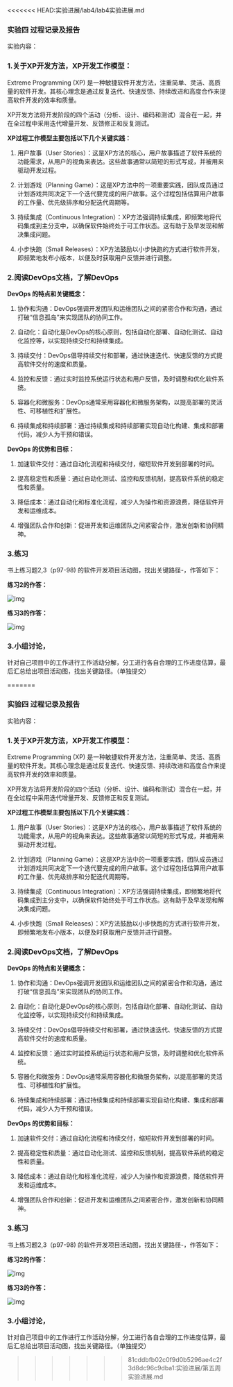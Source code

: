 <<<<<<< HEAD:实验进展/lab4/lab4实验进展.md
### 实验四 过程记录及报告

实验内容：

 

### 1.关于XP开发方法，XP开发工作模型：

Extreme Programming (XP) 是一种敏捷软件开发方法，注重简单、灵活、高质量的软件开发。其核心理念是通过反复迭代、快速反馈、持续改进和高度合作来提高软件开发的效率和质量。

XP开发方法将开发阶段的四个活动（分析、设计、编码和测试）混合在一起，并在全过程中采用迭代增量开发、反馈修正和反复测试。

**XP过程工作模型主要包括以下几个关键实践：**

1)    用户故事（User Stories）：这是XP方法的核心，用户故事描述了软件系统的功能需求，从用户的视角来表达。这些故事通常以简短的形式写成，并被用来驱动开发过程。

2)    计划游戏（Planning Game）：这是XP方法中的一项重要实践，团队成员通过计划游戏共同决定下一个迭代要完成的用户故事。这个过程包括估算用户故事的工作量、优先级排序和分配迭代周期等。

3)    持续集成（Continuous Integration）：XP方法强调持续集成，即频繁地将代码集成到主分支中，以确保软件始终处于可工作状态。这有助于及早发现和解决集成问题。

4)    小步快跑（Small Releases）：XP方法鼓励以小步快跑的方式进行软件开发，即频繁地发布小版本，以便及时获取用户反馈并进行调整。

 

### 2.阅读DevOps文档，了解DevOps

**DevOps 的特点和关键概念：**

1)    协作和沟通：DevOps强调开发团队和运维团队之间的紧密合作和沟通，通过打破“信息孤岛”来实现团队的协同工作。

2)    自动化：自动化是DevOps的核心原则，包括自动化部署、自动化测试、自动化监控等，以实现持续交付和持续集成。

3)    持续交付：DevOps倡导持续交付和部署，通过快速迭代、快速反馈的方式提高软件交付的速度和质量。

4)    监控和反馈：通过实时监控系统运行状态和用户反馈，及时调整和优化软件系统。

5)    容器化和微服务：DevOps通常采用容器化和微服务架构，以提高部署的灵活性、可移植性和扩展性。

6)    持续集成和持续部署：通过持续集成和持续部署实现自动化构建、集成和部署代码，减少人为干预和错误。

**DevOps 的优势和目标：**

1)    加速软件交付：通过自动化流程和持续交付，缩短软件开发到部署的时间。

2)    提高稳定性和质量：通过自动化测试、监控和反馈机制，提高软件系统的稳定性和质量。

3)    降低成本：通过自动化和标准化流程，减少人为操作和资源浪费，降低软件开发和运维成本。

4)    增强团队合作和创新：促进开发和运维团队之间紧密合作，激发创新和协同精神。

 

 

### 3.练习 

  书上练习题2,3（p97-98) 的软件开发项目活动图，找出关键路径-，作答如下：

 

**练习2的作答：**

![img](lab4/lab4_exercise2.png)
  

**练习3的作答：**

![img](lab4/lab4_exercise3.png)

### 3.小组讨论，

针对自己项目中的工作进行工作活动分解，分工进行各自合理的工作进度估算，最后汇总绘出项目活动图，找出关键路径。（单独提交）

 

 

 

 
=======
### 实验四 过程记录及报告

实验内容：

 

### 1.关于XP开发方法，XP开发工作模型：

Extreme Programming (XP) 是一种敏捷软件开发方法，注重简单、灵活、高质量的软件开发。其核心理念是通过反复迭代、快速反馈、持续改进和高度合作来提高软件开发的效率和质量。

XP开发方法将开发阶段的四个活动（分析、设计、编码和测试）混合在一起，并在全过程中采用迭代增量开发、反馈修正和反复测试。

**XP过程工作模型主要包括以下几个关键实践：**

1)    用户故事（User Stories）：这是XP方法的核心，用户故事描述了软件系统的功能需求，从用户的视角来表达。这些故事通常以简短的形式写成，并被用来驱动开发过程。

2)    计划游戏（Planning Game）：这是XP方法中的一项重要实践，团队成员通过计划游戏共同决定下一个迭代要完成的用户故事。这个过程包括估算用户故事的工作量、优先级排序和分配迭代周期等。

3)    持续集成（Continuous Integration）：XP方法强调持续集成，即频繁地将代码集成到主分支中，以确保软件始终处于可工作状态。这有助于及早发现和解决集成问题。

4)    小步快跑（Small Releases）：XP方法鼓励以小步快跑的方式进行软件开发，即频繁地发布小版本，以便及时获取用户反馈并进行调整。

 

### 2.阅读DevOps文档，了解DevOps

**DevOps 的特点和关键概念：**

1)    协作和沟通：DevOps强调开发团队和运维团队之间的紧密合作和沟通，通过打破“信息孤岛”来实现团队的协同工作。

2)    自动化：自动化是DevOps的核心原则，包括自动化部署、自动化测试、自动化监控等，以实现持续交付和持续集成。

3)    持续交付：DevOps倡导持续交付和部署，通过快速迭代、快速反馈的方式提高软件交付的速度和质量。

4)    监控和反馈：通过实时监控系统运行状态和用户反馈，及时调整和优化软件系统。

5)    容器化和微服务：DevOps通常采用容器化和微服务架构，以提高部署的灵活性、可移植性和扩展性。

6)    持续集成和持续部署：通过持续集成和持续部署实现自动化构建、集成和部署代码，减少人为干预和错误。

**DevOps 的优势和目标：**

1)    加速软件交付：通过自动化流程和持续交付，缩短软件开发到部署的时间。

2)    提高稳定性和质量：通过自动化测试、监控和反馈机制，提高软件系统的稳定性和质量。

3)    降低成本：通过自动化和标准化流程，减少人为操作和资源浪费，降低软件开发和运维成本。

4)    增强团队合作和创新：促进开发和运维团队之间紧密合作，激发创新和协同精神。

 

 

### 3.练习 

  书上练习题2,3（p97-98) 的软件开发项目活动图，找出关键路径-，作答如下：

 

**练习2的作答：**

![img](lab4_exercise2.png)
  

**练习3的作答：**

![img](lab4_exercise3.png)

### 3.小组讨论，

针对自己项目中的工作进行工作活动分解，分工进行各自合理的工作进度估算，最后汇总绘出项目活动图，找出关键路径。（单独提交）

 

 

 

 
>>>>>>> 81cddbfb02c0f9d0b5296ae4c2f3d8dc96c9dba1:实验进展/第五周实验进展.md
